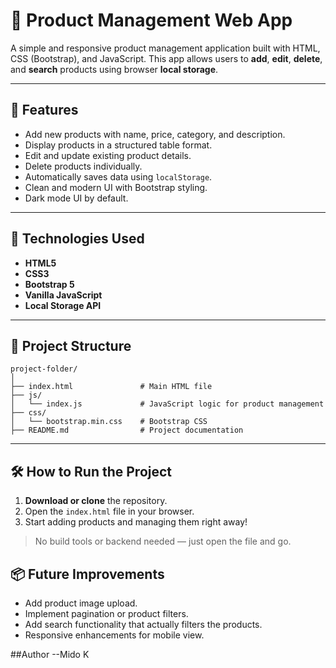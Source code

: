 
# 🛒 Product Management Web App

A simple and responsive product management application built with HTML, CSS (Bootstrap), and JavaScript. This app allows users to **add**, **edit**, **delete**, and **search** products using browser **local storage**.

---

## 🚀 Features

- Add new products with name, price, category, and description.
- Display products in a structured table format.
- Edit and update existing product details.
- Delete products individually.
- Automatically saves data using `localStorage`.
- Clean and modern UI with Bootstrap styling.
- Dark mode UI by default.

---

## 🧩 Technologies Used

- **HTML5**
- **CSS3**
- **Bootstrap 5**
- **Vanilla JavaScript**
- **Local Storage API**

---

## 📁 Project Structure

```
project-folder/
│
├── index.html               # Main HTML file
├── js/
│   └── index.js             # JavaScript logic for product management
├── css/
│   └── bootstrap.min.css    # Bootstrap CSS
├── README.md                # Project documentation
```

---

## 🛠 How to Run the Project

1. **Download or clone** the repository.
2. Open the `index.html` file in your browser.
3. Start adding products and managing them right away!

> No build tools or backend needed — just open the file and go.



## 📦 Future Improvements

- Add product image upload.
- Implement pagination or product filters.
- Add search functionality that actually filters the products.
- Responsive enhancements for mobile view.

##Author
--Mido K

